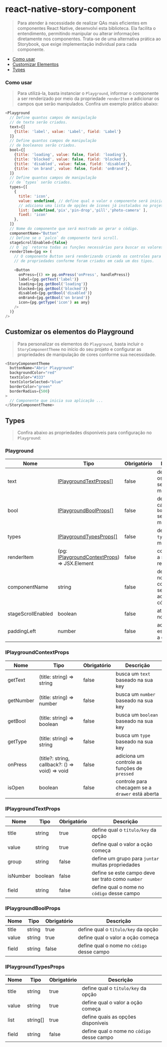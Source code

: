 # react-native-story-component

> Para atender à necessidade de realizar QAs mais eficientes em componentes React Native, desenvolvi esta biblioteca. Ela facilita o entendimento, permitindo manipular ou alterar informações diretamente nos componentes. Trata-se de uma alternativa prática ao Storybook, que exige implementação individual para cada componente.

- [Como usar](#como-usar)
- [Customizar Elementos](#customizar-os-elementos-do-playground)
- [Types](#types)

### Como usar

> Para utilizá-la, basta instanciar o `Playground`, informar o componente a ser renderizado por meio da propriedade `renderItem` e adicionar os campos que serão manipulados. Confira um exemplo prático abaixo:

```js
<Playground
  // Define quantos campos de manipulação
  // de texto serão criados.
  text={[
    {title: 'label', value: 'Label', field: 'Label'}
  ]}
  // Define quantos campos de manipulação
  // de booleanos serão criados.
  bool={[
    {title: 'loading', value: false, field: 'loading'},
    {title: 'blocked', value: false, field: 'blocked'},
    {title: 'disabled', value: false, field: 'disabled'},
    {title: 'on brand', value: false, field: 'onBrand'},
  ]}
  // Define quantos campos de manipulação
  // de `types` serão criados.
  types={[
    {
      title: 'icon',
      value: undefined, // define qual o valor o componente será inicializado.
      // adiciona uma lista de opções de ícones já instalados no projeto.
      list: [undefined,'pix','pin-drop','pill','photo-camera' ],
      fiedl: 'icon'
    },
  ]}
  // Nome do componente que será mostrado ao gerar o código.
  componentName="Button"
  // Define se o `palco` do componente terá scroll.
  stageScrollEnabled={false}
  // O `pg` retorna todas as funções necessárias para buscar os valores definidos no playground. Veja as opções disponíveis [aqui](#iplaygroundcontextprops).
  renderItem={pg => (
    // O componente Button será renderizando criando os controles para manipulaçãp.
    // de propriedades conforme foram criados em cada um dos tipos.

    <Button
      onPress={() => pg.onPress('onPress', handlePress)}
      label={pg.getText('label')}
      loading={pg.getBool('loading')}
      blocked={pg.getBool('blocked')}
      disabled={pg.getBool('disabled')}
      onBrand={pg.getBool('on brand')}
      icon={pg.getType('icon') as any}
    />
  )}
/>
```

## Customizar os elementos do Playground

> Para personalizar os elementos do `Playground`, basta incluir o `StoryComponentTheme` no início do seu projeto e configurar as propriedades de manipulação de cores conforme sua necessidade.

```js
<StoryComponentTheme
  buttonName="Abrir Playground"
  backgroundColor="red"
  textColor="#333"
  textColorSelected="blue"
  borderColor="green"
  borderRadius={500}
>
  // Componente que inicia sua aplicação ...
</StoryComponentTheme>
```

## Types

> Confira abaixo as propriedades disponíveis para configuração no `Playground`:

### Playground

| Nome               | Tipo                                                                     | Obrigatório | Descrição                                                       |
| ------------------ | ------------------------------------------------------------------------ | ----------- | --------------------------------------------------------------- |
| text               | [IPlaygroundTextProps[]](#iplaygroundtextprops)                          | false       | define quais os `textos` serão manipulados                      |
| bool               | [IPlaygroundBoolProps[]](#iplaygroundboolprops)                          | false       | define quais campos `booleanos` serão manipulados               |
| types              | [IPlaygroundTypesProps[]](#iplaygroundtypesprops)                        | false       | define quais `types` serão manipulados                          |
| renderItem         | (pg: [IPlaygroundContextProps](#iplaygroundcontextprops)) => JSX.Element | false       | componente a ser renderizado                                    |
| componentName      | string                                                                   | false       | define qual o nome do componente será exibido ao gerar o código |
| stageScrollEnabled | boolean                                                                  | false       | ativa o scroll no `palco`                                       |
| paddingLeft        | number                                                                   | false       | adiciona um espaçamento a esquerda                              |

### IPlaygroundContextProps

| Nome      | Tipo                                            | Obrigatório | Descrição                                        |
| --------- | ----------------------------------------------- | ----------- | ------------------------------------------------ |
| getText   | (title: string) => string                       | false       | busca um `text` baseado na sua key               |
| getNumber | (title: string) => number                       | false       | busca um `number` baseado na sua key             |
| getBool   | (title: string) => boolean                      | false       | busca um `boolean` baseado na sua key            |
| getType   | (title: string) => string                       | false       | busca um `type` baseado na sua key               |
| onPress   | (title?: string, callback?: () => void) => void | false       | adiciona um controle as funções de `pressed`     |
| isOpen    | boolean                                         | false       | controle para checagem se a `drawer` está aberta |

### IPlaygroundTextProps

| Nome     | Tipo    | Obrigatório | Descrição                                         |
| -------- | ------- | ----------- | ------------------------------------------------- |
| title    | string  | true        | define qual o `título/key` da opção               |
| value    | string  | true        | define qual o valor a oção começa                 |
| group    | string  | false       | define um grupo para `juntar` muitas propriedades |
| isNumber | boolean | false       | define se este campo deve ser trato como `number` |
| field    | string  | false       | define qual o nome no `código` desse campo        |

### IPlaygroundBoolProps

| Nome  | Tipo   | Obrigatório | Descrição                                  |
| ----- | ------ | ----------- | ------------------------------------------ |
| title | string | true        | define qual o `título/key` da opção        |
| value | string | true        | define qual o valor a oção começa          |
| field | string | false       | define qual o nome no `código` desse campo |

### IPlaygroundTypesProps

| Nome  | Tipo     | Obrigatório | Descrição                                  |
| ----- | -------- | ----------- | ------------------------------------------ |
| title | string   | true        | define qual o `título/key` da opção        |
| value | string   | true        | define qual o valor a oção começa          |
| list  | string[] | true        | define quais as opções disponíveis         |
| field | string   | false       | define qual o nome no `código` desse campo |
